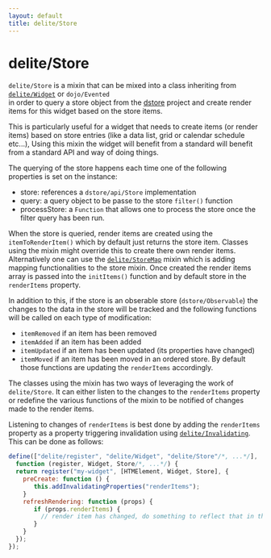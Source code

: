 ```yaml
---
layout: default
title: delite/Store
---
```


# delite/Store

`delite/Store` is a mixin that can be mixed into a class inheriting from [`delite/Widget`](Widget.md) or `dojo/Evented`  
in order to query a store object from the [dstore](https://github.com/SitePen/dstore/blob/master/README.md) project and 
create render items for this widget based on the store items.

This is particularly useful for a widget that needs to create items (or render items) based on store entries
(like a data list, grid or calendar schedule etc...),  Using this mixin the widget will benefit from a standard will 
benefit from a standard API and way of doing things.

The querying of the store happens each time one of the following properties is set on the instance:
  * store: references a `dstore/api/Store` implementation
  * query: a query object to be passe to the store `filter()` function
  * processStore: a `Function` that allows one to process the store once the filter query has been run. 
   
When the store is queried, render items are created using the `itemToRenderItem()` which by default just returns the 
store item. Classes using the mixin might override this to create there own render items. Alternatively one can use the
[`delite/StoreMap`](StoreMap.md) mixin which is adding mapping functionalities to the store mixin. Once created the
render items array is passed into the `initItems()` function and by default store in the `renderItems` property.

In addition to this, if the store is an obserable store (`dstore/Observable`) the changes to the data in the store will
be tracked and the following functions will be called on each type of modification:
  * `itemRemoved` if an item has been removed
  * `itemAdded` if an item has been added
  * `itemUpdated` if an item has been updated (its properties have changed)
  * `itemMoved` if an item has been moved in an ordered store.
By default those functions are updating the `renderItems` accordingly.

The classes using the mixin has two ways of leveraging the work of `delite/Store`. It can either listen to the changes
to the `renderItems` property or redefine the various functions of the mixin to be notified of changes made to the render
items.

Listening to changes of `renderItems` is best done by adding the `renderItems` property as a property triggering 
invalidation using [`delite/Invalidating`](Invalidating.md). This can be done as follows:

```js
define(["delite/register", "delite/Widget", "delite/Store"/*, ...*/], 
  function (register, Widget, Store/*, ...*/) {
  return register("my-widget", [HTMElement, Widget, Store], {
    preCreate: function () {
       this.addInvalidatingProperties("renderItems");
    }
    refreshRendering: function (props) {
       if (props.renderItems) {
         // render item has changed, do something to reflect that in the rendering
       }
    }
  });
});
```
